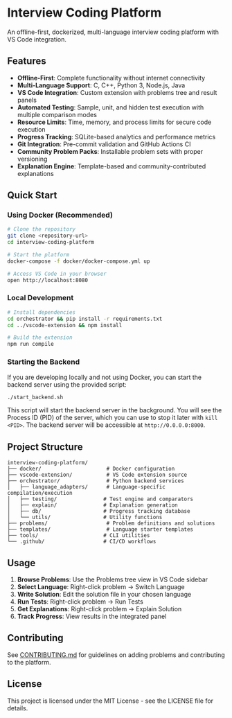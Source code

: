 # Interview Coding Platform

An offline-first, dockerized, multi-language interview coding platform with VS Code integration.

## Features

- **Offline-First**: Complete functionality without internet connectivity
- **Multi-Language Support**: C, C++, Python 3, Node.js, Java
- **VS Code Integration**: Custom extension with problems tree and result panels
- **Automated Testing**: Sample, unit, and hidden test execution with multiple comparison modes
- **Resource Limits**: Time, memory, and process limits for secure code execution
- **Progress Tracking**: SQLite-based analytics and performance metrics
- **Git Integration**: Pre-commit validation and GitHub Actions CI
- **Community Problem Packs**: Installable problem sets with proper versioning
- **Explanation Engine**: Template-based and community-contributed explanations

## Quick Start

### Using Docker (Recommended)

```bash
# Clone the repository
git clone <repository-url>
cd interview-coding-platform

# Start the platform
docker-compose -f docker/docker-compose.yml up

# Access VS Code in your browser
open http://localhost:8080
```

### Local Development

```bash
# Install dependencies
cd orchestrator && pip install -r requirements.txt
cd ../vscode-extension && npm install

# Build the extension
npm run compile
```

### Starting the Backend

If you are developing locally and not using Docker, you can start the backend server using the provided script:

```bash
./start_backend.sh
```

This script will start the backend server in the background. You will see the Process ID (PID) of the server, which you can use to stop it later with `kill <PID>`. The backend server will be accessible at `http://0.0.0.0:8000`.

## Project Structure

```
interview-coding-platform/
├── docker/                     # Docker configuration
├── vscode-extension/           # VS Code extension source
├── orchestrator/               # Python backend services
│   ├── language_adapters/      # Language-specific compilation/execution
│   ├── testing/               # Test engine and comparators
│   ├── explain/               # Explanation generation
│   ├── db/                    # Progress tracking database
│   └── utils/                 # Utility functions
├── problems/                   # Problem definitions and solutions
├── templates/                  # Language starter templates
├── tools/                     # CLI utilities
└── .github/                   # CI/CD workflows
```

## Usage

1. **Browse Problems**: Use the Problems tree view in VS Code sidebar
2. **Select Language**: Right-click problem → Switch Language
3. **Write Solution**: Edit the solution file in your chosen language
4. **Run Tests**: Right-click problem → Run Tests
5. **Get Explanations**: Right-click problem → Explain Solution
6. **Track Progress**: View results in the integrated panel

## Contributing

See [CONTRIBUTING.md](CONTRIBUTING.md) for guidelines on adding problems and contributing to the platform.

## License

This project is licensed under the MIT License - see the LICENSE file for details.
